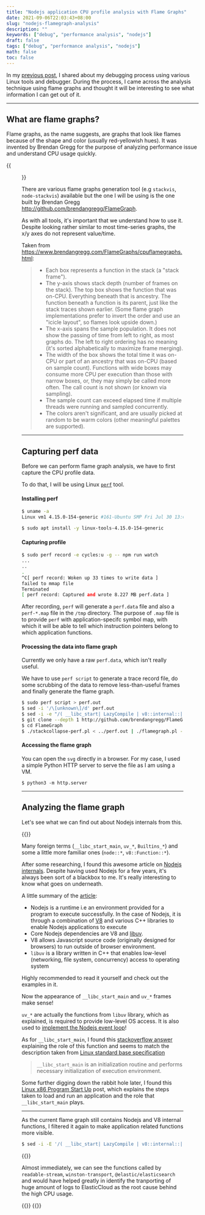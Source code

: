 ```yaml
---
title: "Nodejs application CPU profile analysis with Flame Graphs"
date: 2021-09-06T22:03:43+08:00
slug: "nodejs-flamegraph-analysis"
description: ""
keywords: ["debug", "performance analysis", "nodejs"]
draft: false
tags: ["debug", "performance analysis", "nodejs"]
math: false
toc: false
---
```


In my [previous post](/blog/debugging-nodejs-app), I shared about my debugging process using various Linux tools and debugger. During the process, I came across the analysis technique using flame graphs and thought it will be interesting to see what information I can get out of it.

---

## What are flame graphs?
Flame graphs, as the name suggests, are graphs that look like flames because of the shape and color (usually red-yellowish hues). It was invented by Brendan Gregg for the purpose of analyzing performance issue and understand CPU usage quickly.

{{<figure src="https://www.brendangregg.com/FlameGraphs/cpu-mysql-updated.svg" caption="Example flame graph https://www.brendangregg.com/FlameGraphs/cpu-mysql-updated.svg">}}

There are various flame graphs generation tool (e.g `stackvis`, `node-stackvis`) available but the one I will be using is the one built by Brendan Gregg http://github.com/brendangregg/FlameGraph.

As with all tools, it's important that we understand how to use it. Despite looking rather similar to most time-series graphs, the x/y axes do not represent value/time.

Taken from https://www.brendangregg.com/FlameGraphs/cpuflamegraphs.html:
> - Each box represents a function in the stack (a "stack frame").
> - The y-axis shows stack depth (number of frames on the stack). The top box shows the function that was on-CPU. Everything beneath that is ancestry. The function beneath a function is its parent, just like the stack traces shown earlier. (Some flame graph implementations prefer to invert the order and use an "icicle layout", so flames look upside down.)
> - The x-axis spans the sample population. It does not show the passing of time from left to right, as most graphs do. The left to right ordering has no meaning (it's sorted alphabetically to maximize frame merging).
> - The width of the box shows the total time it was on-CPU or part of an ancestry that was on-CPU (based on sample count). Functions with wide boxes may consume more CPU per execution than those with narrow boxes, or, they may simply be called more often. The call count is not shown (or known via sampling).
> - The sample count can exceed elapsed time if multiple threads were running and sampled concurrently.
> - The colors aren't significant, and are usually picked at random to be warm colors (other meaningful palettes are supported).
---

## Capturing perf data

Before we can perform flame graph analysis, we have to first capture the CPU profile data. 

To do that, I will be using Linux [`perf`](https://perf.wiki.kernel.org/index.php/Main_Page) tool.

#### Installing perf
```bash
$ uname -a
Linux vm1 4.15.0-154-generic #161-Ubuntu SMP Fri Jul 30 13:04:17 UTC 2021 x86_64 x86_64 x86_64 GNU/Linux

$ sudo apt install -y linux-tools-4.15.0-154-generic
```

#### Capturing profile
```bash
$ sudo perf record -e cycles:u -g -- npm run watch
...
..
.
^C[ perf record: Woken up 33 times to write data ]
failed to mmap file
Terminated
[ perf record: Captured and wrote 8.227 MB perf.data ]
```
After recording, `perf` will generate a `perf.data` file and also a `perf-*.map` file in the `/tmp` directory. The purpose of `.map` file is to provide `perf` with application-specifc symbol map, with which it will be able to tell which instruction pointers belong to which application functions.

#### Processing the data into flame graph
Currently we only have a raw `perf.data`, which isn't really useful.

We have to use `perf script` to generate a trace record file, do some scrubbing of the data to remove less-than-useful frames and finally generate the flame graph.
```bash
$ sudo perf script > perf.out
$ sed -i '/\[unknown\]/d' perf.out
$ sed -i -e "/( __libc_start| LazyCompile | v8::internal::| Builtin:| Stub:| LoadIC:|\[unknown\]| LoadPolymorphicIC:)/d" -e 's/ LazyCompile:[*~]\?/ /' perf.out
$ git clone --depth 1 http://github.com/brendangregg/FlameGraph
$ cd FlameGraph
$ ./stackcollapse-perf.pl < ../perf.out | ./flamegraph.pl --colors js > ../node-flamegraph.svg
```

#### Accessing the flame graph
You can open the `svg` directly in a browser. For my case, I used a simple Python HTTP server to serve the file as I am using a VM.
```
$ python3 -m http.server
```

---

## Analyzing the flame graph

Let's see what we can find out about Nodejs internals from this.

{{<zoomable-img src="flamegraph-zoomed-out.png" caption="Nodejs application flame graph">}}

Many foreign terms (`__libc_start_main`, `uv_*`, `Builtins_*`) and some a little more familiar ones (`node::*`, `v8::Function::*`).

After some researching, I found this awesome article on [Nodejs internals](https://www.smashingmagazine.com/2020/04/nodejs-internals/). Despite having used Nodejs for a few years, it's always been sort of a blackbox to me. It's really interesting to know what goes on underneath.

A little summary of the [article](https://www.smashingmagazine.com/2020/04/nodejs-internals/):
* Nodejs is a runtime i.e an environment provided for a program to execute successfully. In the case of Nodejs, it is through a combination of [V8](https://v8.dev/) and various C++ libraries to enable Nodejs applications to execute
* Core Nodejs dependencies are V8 and [libuv](http://docs.libuv.org/en/v1.x/index.html). 
* V8 allows Javascript source code (originally designed for browsers) to run outside of browser environment. 
* `libuv` is a library written in C++ that enables low-level (networking, file system, concurrency) access to operating system

Highly recommended to read it yourself and check out the examples in it.

Now the appearance of `__libc_start_main` and `uv_*` frames make sense!

`uv_*` are actually the functions from `libuv` library, which as explained, is required to provide low-level OS access. It is also used to [implement the Nodejs event loop](https://www.atomiccommits.io/event-loop-polling/)!

As for `__libc_start_main`, I found this [stackoverflow answer](https://stackoverflow.com/a/62709108) explaining the role of this function and seems to match the description taken from [Linux standard base specification](https://refspecs.linuxbase.org/LSB_3.1.0/LSB-generic/LSB-generic/baselib---libc-start-main-.html#:~:text=The%20__libc_start_main()%20function,to%20the%20exit()%20function.)
> `__libc_start_main` is an initialization routine and performs necessary initialization of execution environment.

Some further digging down the rabbit hole later, I found this [Linux x86 Program Start Up](http://dbp-consulting.com/tutorials/debugging/linuxProgramStartup.html) post, which explains the steps taken to load and run an application and the role that `__libc_start_main` plays.

---

As the current flame graph still contains Nodejs and V8 internal functions, I filtered it again to make application related functions more visible.
```bash
$ sed -i -E '/( __libc_start| LazyCompile | v8::internal::| Builtin:| Stub:| LoadIC:|\[unknown\]| LoadPolymorphicIC:)/d' perf.out
```

{{<zoomable-img src="filtered-flamegraph.png" caption="Flame graph after filtering non-application frames">}}

Almost immediately, we can see the functions called by `readable-stream`, `winston-transport`, `@elastic/elasticsearch` and would have helped greatly in identify the tranporting of huge amount of logs to ElasticCloud as the root cause behind the high CPU usage.

{{<zoomable-img src="zoomed-in-1.png" caption="Flame graph after filtering non-application frames">}}
{{<zoomable-img src="zoomed-in-2.png" caption="Flame graph after filtering non-application frames">}}
